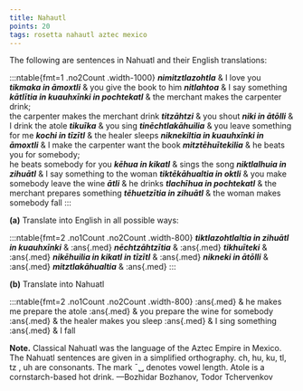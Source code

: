 ```yaml
---
title: Nahautl
points: 20
tags: rosetta nahautl aztec mexico
---
```


The following are sentences in Nahuatl and their English translations:

:::ntable{fmt=1 .no2Count .width-1000}
***nimitztlazohtla*** & I love you
***tikmaka in āmoxtli*** & you give the book to him
***nitlahtoa*** & I say something
***kātlītia in kuauhxīnki in pochtekatl*** & the merchant makes the carpenter drink;<br>the carpenter makes the merchant drink
***titzāhtzi*** & you shout
***niki in ātōlli*** & I drink the atole
***tikuīka*** & you sing
***tinēchtlakāhuilia*** & you leave something for me
***kochi in tīzītl*** & the healer sleeps
***niknekiltia in kuauhxīnki in āmoxtli*** & I make the carpenter want the book
***mitztēhuītekilia*** & he beats you for somebody;<br>he beats somebody for you
***kēhua in kikatl*** & sings the song
***niktlalhuia in zihuātl*** & I say something to the woman
***tiktēkāhualtia in oktli*** & you make somebody leave the wine
***ātli*** & he drinks
***tlachīhua in pochtekatl*** & the merchant prepares something
***tēhuetzītia in zihuātl*** & the woman makes somebody fall
:::

**(a)** Translate into English in all possible ways:

:::ntable{fmt=2 .no1Count .no2Count .width-800}
***tiktlazohtlaltia in zihuātl in kuauhxīnki*** & :ans{.med}
***nēchtzāhtzītia*** & :ans{.med}
***tikhuīteki*** & :ans{.med}
***nikēhuilia in kikatl in tīzītl*** & :ans{.med}
***nikneki in ātōlli*** & :ans{.med}
***mitztlakāhualtia*** & :ans{.med}
:::

**(b)** Translate into Nahuatl

:::ntable{fmt=2 .no1Count .no2Count .width-800}
:ans{.med} & he makes me prepare the atole
:ans{.med} & you prepare the wine for somebody
:ans{.med} & the healer makes you sleep
:ans{.med} & I sing something
:ans{.med} & I fall

**Note.** Classical Nahuatl was the language of the Aztec Empire in Mexico.
The Nahuatl sentences are given in a simplified orthography. ch, hu, ku, tl, tz , uh are
consonants. The mark ¯␣ denotes vowel length.
Atole is a cornstarch-based hot drink. —Bozhidar Bozhanov, Todor Tchervenkov